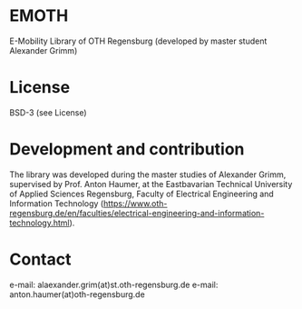 # EMOTH
E-Mobility Library of OTH Regensburg (developed by master student Alexander Grimm)

# License
BSD-3 (see License)

# Development and contribution
The library was developed during the master studies of Alexander Grimm, supervised by Prof. Anton Haumer, at the
Eastbavarian Technical University of Applied Sciences Regensburg, Faculty of Electrical Engineering and Information Technology 
(https://www.oth-regensburg.de/en/faculties/electrical-engineering-and-information-technology.html).

# Contact
e-mail: alaexander.grim(at)st.oth-regensburg.de
e-mail: anton.haumer(at)oth-regensburg.de

